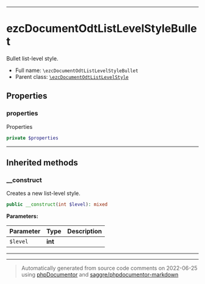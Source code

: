 ***

# ezcDocumentOdtListLevelStyleBullet

Bullet list-level style.



* Full name: `\ezcDocumentOdtListLevelStyleBullet`
* Parent class: [`\ezcDocumentOdtListLevelStyle`](./ezcDocumentOdtListLevelStyle.md)



## Properties


### properties

Properties

```php
private $properties
```






***



## Inherited methods


### __construct

Creates a new list-level style.

```php
public __construct(int $level): mixed
```








**Parameters:**

| Parameter | Type | Description |
|-----------|------|-------------|
| `$level` | **int** |  |




***


***
> Automatically generated from source code comments on 2022-06-25 using [phpDocumentor](http://www.phpdoc.org/) and [saggre/phpdocumentor-markdown](https://github.com/Saggre/phpDocumentor-markdown)
